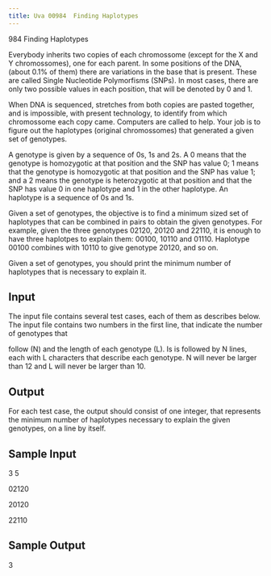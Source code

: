 ```yaml
---
title: Uva 00984  Finding Haplotypes
---
```


984 Finding Haplotypes

Everybody inherits two copies of each chromossome (except for the X and Y chromossomes), one for
each parent. In some positions of the DNA, (about 0.1% of them) there are variations in the base that
is present. These are called Single Nucleotide Polymorfisms (SNPs). In most cases, there are only two
possible values in each position, that will be denoted by 0 and 1.

When DNA is sequenced, stretches from both copies are pasted together, and is impossible, with
present technology, to identify from which chromossome each copy came. Computers are called to help.
Your job is to figure out the haplotypes (original chromossomes) that generated a given set of genotypes.

A genotype is given by a sequence of 0s, 1s and 2s. A 0 means that the genotype is homozygotic at
that position and the SNP has value 0; 1 means that the genotype is homozygotic at that position and
the SNP has value 1; and a 2 means the genotype is heterozygotic at that position and that the SNP
has value 0 in one haplotype and 1 in the other haplotype. An haplotype is a sequence of 0s and 1s.

Given a set of genotypes, the objective is to find a minimum sized set of haplotypes that can be
combined in pairs to obtain the given genotypes. For example, given the three genotypes 02120, 20120
and 22110, it is enough to have three haplotpes to explain them: 00100, 10110 and 01110. Haplotype
00100 combines with 10110 to give genotype 20120, and so on.

Given a set of genotypes, you should print the minimum number of haplotypes that is necessary to
explain it.

## Input

The input file contains several test cases, each of them as describes below.
The input file contains two numbers in the first line, that indicate the number of genotypes that

follow (N) and the length of each genotype (L). Is is followed by N lines, each with L characters that
describe each genotype. N will never be larger than 12 and L will never be larger than 10.

## Output

For each test case, the output should consist of one integer, that represents the minimum number of
haplotypes necessary to explain the given genotypes, on a line by itself.

## Sample Input
<p></p><p>3 5</p><p></p><p>02120</p><p></p><p>20120</p><p></p><p>22110</p><p></p>

## Sample Output
<p></p><p>3</p>